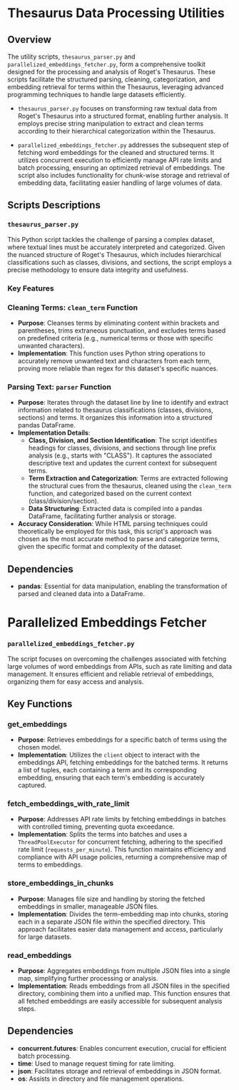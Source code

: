 # Thesaurus Data Processing Utilities 

## Overview

The utility scripts, `thesaurus_parser.py` and `parallelized_embeddings_fetcher.py`, form a comprehensive toolkit designed for the processing and analysis of Roget's Thesaurus. These scripts facilitate the structured parsing, cleaning, categorization, and embedding retrieval for terms within the Thesaurus, leveraging advanced programming techniques to handle large datasets efficiently.

- `thesaurus_parser.py` focuses on transforming raw textual data from Roget's Thesaurus into a structured format, enabling further analysis. It employs precise string manipulation to extract and clean terms according to their hierarchical categorization within the Thesaurus.

- `parallelized_embeddings_fetcher.py` addresses the subsequent step of fetching word embeddings for the cleaned and structured terms. It utilizes concurrent execution to efficiently manage API rate limits and batch processing, ensuring an optimized retrieval of embeddings. The script also includes functionality for chunk-wise storage and retrieval of embedding data, facilitating easier handling of large volumes of data.

## Scripts Descriptions

### `thesaurus_parser.py`

This Python script tackles the challenge of parsing a complex dataset, where textual lines must be accurately interpreted and categorized. Given the nuanced structure of Roget's Thesaurus, which includes hierarchical classifications such as classes, divisions, and sections, the script employs a precise methodology to ensure data integrity and usefulness.

### Key Features

### Cleaning Terms: `clean_term` Function

- **Purpose**: Cleanses terms by eliminating content within brackets and parentheses, trims extraneous punctuation, and excludes terms based on predefined criteria (e.g., numerical terms or those with specific unwanted characters).
- **Implementation**: This function uses Python string operations to accurately remove unwanted text and characters from each term, proving more reliable than regex for this dataset's specific nuances.

### Parsing Text: `parser` Function

- **Purpose**: Iterates through the dataset line by line to identify and extract information related to thesaurus classifications (classes, divisions, sections) and terms. It organizes this information into a structured pandas DataFrame.
- **Implementation Details**: 
  - **Class, Division, and Section Identification**: The script identifies headings for classes, divisions, and sections through line prefix analysis (e.g., starts with "CLASS"). It captures the associated descriptive text and updates the current context for subsequent terms.
  - **Term Extraction and Categorization**: Terms are extracted following the structural cues from the thesaurus, cleaned using the `clean_term` function, and categorized based on the current context (class/division/section).
  - **Data Structuring**: Extracted data is compiled into a pandas DataFrame, facilitating further analysis or storage.
- **Accuracy Consideration**: While HTML parsing techniques could theoretically be employed for this task, this script's approach was chosen as the most accurate method to parse and categorize terms, given the specific format and complexity of the dataset.

## Dependencies

- **pandas**: Essential for data manipulation, enabling the transformation of parsed and cleaned data into a DataFrame.
# Parallelized Embeddings Fetcher 

### `parallelized_embeddings_fetcher.py`

The script focuses on overcoming the challenges associated with fetching large volumes of word embeddings from APIs, such as rate limiting and data management. It ensures efficient and reliable retrieval of embeddings, organizing them for easy access and analysis.

## Key Functions

### get_embeddings

- **Purpose**: Retrieves embeddings for a specific batch of terms using the chosen model.
- **Implementation**: Utilizes the `client` object to interact with the embeddings API, fetching embeddings for the batched terms. It returns a list of tuples, each containing a term and its corresponding embedding, ensuring that each term's embedding is accurately captured.

### fetch_embeddings_with_rate_limit

- **Purpose**: Addresses API rate limits by fetching embeddings in batches with controlled timing, preventing quota exceedance.
- **Implementation**: Splits the terms into batches and uses a `ThreadPoolExecutor` for concurrent fetching, adhering to the specified rate limit (`requests_per_minute`). This function maintains efficiency and compliance with API usage policies, returning a comprehensive map of terms to embeddings.

### store_embeddings_in_chunks

- **Purpose**: Manages file size and handling by storing the fetched embeddings in smaller, manageable JSON files.
- **Implementation**: Divides the term-embedding map into chunks, storing each in a separate JSON file within the specified directory. This approach facilitates easier data management and access, particularly for large datasets.

### read_embeddings

- **Purpose**: Aggregates embeddings from multiple JSON files into a single map, simplifying further processing or analysis.
- **Implementation**: Reads embeddings from all JSON files in the specified directory, combining them into a unified map. This function ensures that all fetched embeddings are easily accessible for subsequent analysis steps.

## Dependencies

- **concurrent.futures**: Enables concurrent execution, crucial for efficient batch processing.
- **time**: Used to manage request timing for rate limiting.
- **json**: Facilitates storage and retrieval of embeddings in JSON format.
- **os**: Assists in directory and file management operations.


